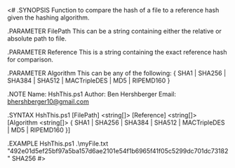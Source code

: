 ﻿<#
.SYNOPSIS
Function to compare the hash of a file to a reference hash given the hashing algorithm.

.PARAMETER FilePath
This can be a string containing either the relative or absolute path to file.

.PARAMETER Reference
This is a string containing the exact reference hash for comparison.

.PARAMETER Algorithm
This can be any of the following: { SHA1 | SHA256 | SHA384 | SHA512 | MACTripleDES | MD5 | RIPEMD160 }

.NOTE
Name:   HshThis.ps1
Author: Ben Hershberger
Email:  bhershberger10@gmail.com

.SYNTAX
HshThis.ps1 [FilePath] <string[]> [Reference] <string[]> [Algorithm <string[]> { SHA1 | SHA256 | SHA384 | SHA512 | MACTripleDES | MD5 | RIPEMD160 }]

.EXAMPLE
HshThis.ps1 .\myFile.txt "492e01d5ef25bf97a5ba157d6ae2101e54f1b6965f41f05c5299dc701dc73182" SHA256
#>